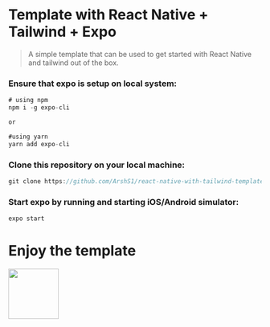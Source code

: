 # Template with React Native + Tailwind + Expo

> A simple template that can be used to get started with React Native and tailwind out of the box.

### Ensure that expo is setup on local system:
```jsx
# using npm
npm i -g expo-cli

or

#using yarn
yarn add expo-cli
```

### Clone this repository on your local machine:
```jsx
git clone https://github.com/ArshS1/react-native-with-tailwind-template.git [your-app-name]
```

### Start expo by running and starting iOS/Android simulator: 
```jsx
expo start
```

# Enjoy the template
<img src="https://i.postimg.cc/cLK3xzFW/IMG-CF6-FF4-D9-F19-A-1.jpg" width="100">



